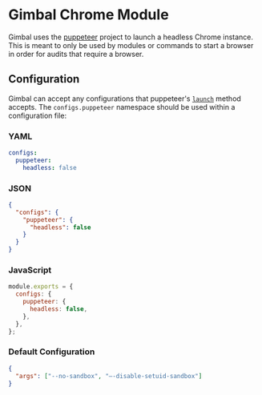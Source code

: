 # Gimbal Chrome Module

Gimbal uses the [puppeteer](https://pptr.dev/) project to launch a headless Chrome instance. This is meant to only be used by modules or commands to start a browser in order for audits that require a browser.

## Configuration

Gimbal can accept any configurations that puppeteer's [`launch`](https://github.com/GoogleChrome/puppeteer/blob/master/docs/api.md#puppeteerlaunchoptions) method accepts. The `configs.puppeteer` namespace should be used within a configuration file:

### YAML

```yaml
configs:
  puppeteer:
    headless: false
```

### JSON

```json
{
  "configs": {
    "puppeteer": {
      "headless": false
    }
  }
}
```

### JavaScript

```javascript
module.exports = {
  configs: {
    puppeteer: {
      headless: false,
    },
  },
};
```

### Default Configuration

```json
{
  "args": ["--no-sandbox", "–-disable-setuid-sandbox"]
}
```

